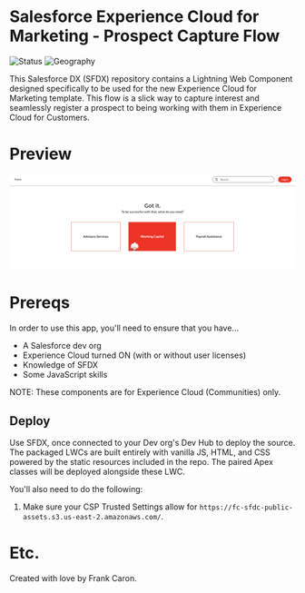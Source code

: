 # Salesforce Experience Cloud for Marketing - Prospect Capture Flow

![Status](https://img.shields.io/badge/status-Beta-yellowgreen)
![Geography](https://img.shields.io/badge/Geography-US-blue)

This Salesforce DX (SFDX) repository contains a Lightning Web Component designed specifically to be used for the new Experience Cloud for Marketing template. This flow is a slick way to capture interest and seamlessly register a prospect to being working with them in Experience Cloud for Customers.

# Preview

![Preview of the reg flow](preview.png)

# Prereqs

In order to use this app, you'll need to ensure that you have...

* A Salesforce dev org
* Experience Cloud turned ON (with or without user licenses)
* Knowledge of SFDX
* Some JavaScript skills

NOTE: These components are for Experience Cloud (Communities) only.

## Deploy

Use SFDX, once connected to your Dev org's Dev Hub to deploy the source. The packaged LWCs are built entirely with vanilla JS, HTML, and CSS powered by the static resources included in the repo. The paired Apex classes will be deployed alongside these LWC.

You'll also need to do the following:

1. Make sure your CSP Trusted Settings allow for `https://fc-sfdc-public-assets.s3.us-east-2.amazonaws.com/`.

# Etc.

Created with love by Frank Caron.